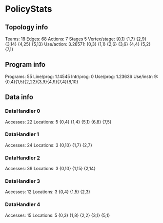 # PolicyStats
## Topology info
Teams:		18
Edges:		68
Actions:	7
Stages		5
Vertex/stage:	{0,1} {1,7} {2,9} {3,14} {4,25} {5,13} 
Use/action:	3.28571: {0,3} {1,1} {2,6} {3,6} {4,4} {5,2} {7,1} 

## Program info
Programs:	55
Line/prog:	1.14545
Intr/prog:	0
Use/prog:	1.23636
Use/instr:	9: {0,4}{1,5}{2,22}{3,9}{4,9}{7,4}{8,10}

## Data info

### DataHandler 0
Accesses:	22
Locations:	5
{0,4} {1,4} {5,1} {6,8} {7,5} 

### DataHandler 1
Accesses:	24
Locations:	3
{0,10} {1,7} {2,7} 

### DataHandler 2
Accesses:	39
Locations:	3
{0,10} {1,15} {2,14} 

### DataHandler 3
Accesses:	12
Locations:	3
{0,4} {1,5} {2,3} 

### DataHandler 4
Accesses:	15
Locations:	5
{0,3} {1,8} {2,2} {3,1} {5,1} 
